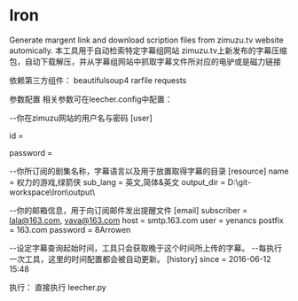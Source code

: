 # Iron
Generate margent link and download scription files from zimuzu.tv website automically.
本工具用于自动检索特定字幕组网站 zimuzu.tv上新发布的字幕压缩包，自动下载解压，并从字幕组网站中抓取字幕文件所对应的电驴或是磁力链接

依赖第三方组件：
beautifulsoup4
rarfile
requests

参数配置
相关参数可在leecher.config中配置：

--你在zimuzu网站的用户名与密码
[user]

id = <id>

password = <password>

--你所订阅的剧集名称，字幕语言以及用于放置取得字幕的目录
[resource]
name = 权力的游戏,绿箭侠
sub_lang = 英文,简体&英文
output_dir = D:\git-workspace\Iron\output\

--你的邮箱信息，用于向订阅邮件发出提醒文件
[email]
subscriber = lala@163.com, vava@163.com
host = smtp.163.com
user = yenancs
postfix = 163.com
password = 8Arrowen

--设定字幕查询起始时间，工具只会获取晚于这个时间所上传的字幕。
--每执行一次工具，这里的时间配置都会被自动更新。
[history]
since = 2016-06-12 15:48

执行：
直接执行 leecher.py

